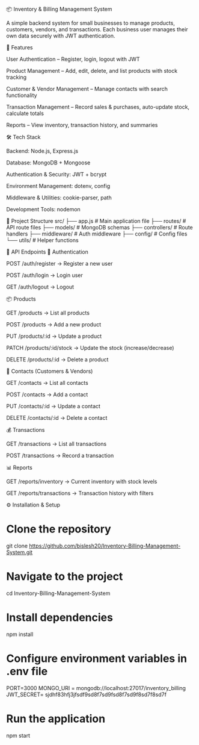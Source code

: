 📦 Inventory & Billing Management System

A simple backend system for small businesses to manage products, customers, vendors, and transactions.
Each business user manages their own data securely with JWT authentication.

🚀 Features

User Authentication – Register, login, logout with JWT

Product Management – Add, edit, delete, and list products with stock tracking

Customer & Vendor Management – Manage contacts with search functionality

Transaction Management – Record sales & purchases, auto-update stock, calculate totals

Reports – View inventory, transaction history, and summaries

🛠️ Tech Stack

Backend: Node.js, Express.js

Database: MongoDB + Mongoose

Authentication & Security: JWT + bcrypt

Environment Management: dotenv, config

Middleware & Utilities: cookie-parser, path

Development Tools: nodemon

📂 Project Structure
src/
├── app.js # Main application file
├── routes/ # API route files
├── models/ # MongoDB schemas
├── controllers/ # Route handlers
├── middleware/ # Auth middleware
├── config/ # Config files
└── utils/ # Helper functions

📑 API Endpoints
🔑 Authentication

POST /auth/register → Register a new user

POST /auth/login → Login user

GET /auth/logout → Logout

📦 Products

GET /products → List all products

POST /products → Add a new product

PUT /products/:id → Update a product

PATCH /products/:id/stock → Update the stock (increase/decrease)

DELETE /products/:id → Delete a product

👥 Contacts (Customers & Vendors)

GET /contacts → List all contacts

POST /contacts → Add a contact

PUT /contacts/:id → Update a contact

DELETE /contacts/:id → Delete a contact

💰 Transactions

GET /transactions → List all transactions

POST /transactions → Record a transaction

📊 Reports

GET /reports/inventory → Current inventory with stock levels

GET /reports/transactions → Transaction history with filters

⚙️ Installation & Setup

# Clone the repository

git clone https://github.com/bislesh20/Inventory-Billing-Management-System.git

# Navigate to the project

cd Inventory-Billing-Management-System

# Install dependencies

npm install

# Configure environment variables in .env file

PORT=3000
MONGO_URI = mongodb://localhost:27017/inventory_billing
JWT_SECRET= sjdhf83hfj3jfsdf9sd8f7sd9fsd8f7sd9f8sd7f8sd7f

# Run the application

npm start
